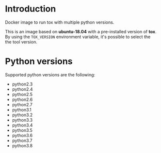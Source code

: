 # Introduction

Docker image to run tox with multiple python versions.

This is an image based on **ubuntu-18.04** with a pre-installed version of **tox**.
By using the ``TOX_VERSION`` environment variable, it's possible to select the the tool version.

# Python versions

Supported python versions are the following:

* python2.3
* python2.4
* python2.5
* python2.6
* python2.7
* python3.1
* python3.2
* python3.3
* python3.4
* python3.5
* python3.6
* python3.7
* python3.8

